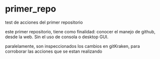 # primer_repo
test de acciones del primer repositorio

este primer repositorio, tiene como finalidad: conocer el manejo de github, desde la web. Sin el uso de consola o desktop GUI.

paralelamente, son inspeccionados los cambios en gitKraken, para corroborar las acciones que se estan realizando
